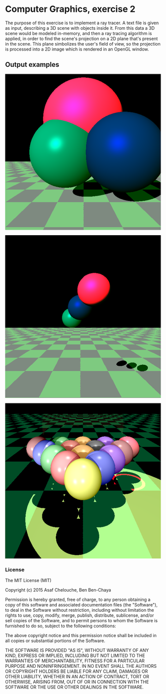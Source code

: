 # Computer Graphics, exercise 2

The purpose of this exercise is to implement a ray tracer. A text file is given as input, 
describing a 3D scene with objects inside it. From this data a 3D scene would be modeled in-memory, and then a ray tracing
algorithm is applied, in order to find the scene's projection on a 2D plane that's present in the scene. This plane simbolizes
the user's field of view, so the projection is processed into a 2D image which is rendered in an OpenGL window.

## Output examples

![output](https://github.com/Bbenchaya/CG_ex2/blob/master/example1.png)

![output](https://github.com/Bbenchaya/CG_ex2/blob/master/example2.png)

![output](https://github.com/Bbenchaya/CG_ex2/blob/master/example3.png)


### License

The MIT License (MIT)

Copyright (c) 2015 Asaf Chelouche, Ben Ben-Chaya

Permission is hereby granted, free of charge, to any person obtaining a copy of this software and associated documentation files (the "Software"), to deal in the Software without restriction, including without limitation the rights to use, copy, modify, merge, publish, distribute, sublicense, and/or sell copies of the Software, and to permit persons to whom the Software is furnished to do so, subject to the following conditions:

The above copyright notice and this permission notice shall be included in all copies or substantial portions of the Software.

THE SOFTWARE IS PROVIDED "AS IS", WITHOUT WARRANTY OF ANY KIND, EXPRESS OR IMPLIED, INCLUDING BUT NOT LIMITED TO THE WARRANTIES OF MERCHANTABILITY, FITNESS FOR A PARTICULAR PURPOSE AND NONINFRINGEMENT. IN NO EVENT SHALL THE AUTHORS OR COPYRIGHT HOLDERS BE LIABLE FOR ANY CLAIM, DAMAGES OR OTHER LIABILITY, WHETHER IN AN ACTION OF CONTRACT, TORT OR OTHERWISE, ARISING FROM, OUT OF OR IN CONNECTION WITH THE SOFTWARE OR THE USE OR OTHER DEALINGS IN THE SOFTWARE.
